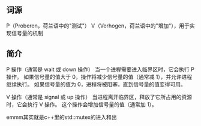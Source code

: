 ## 词源
P（Proberen，荷兰语中的"测试"）
V（Verhogen，荷兰语中的"增加"），用于实现信号量的机制

## 简介
P 操作（通常是 wait 或 down 操作）
当一个进程需要进入临界区时，它会执行 P 操作。
如果信号量的值大于 0，操作将减少信号量的值（通常减 1），并允许进程继续执行。
如果信号量的值为 0，进程将被阻塞，直到信号量的值变得可用。

V 操作（通常是 signal 或 up 操作）
当进程离开临界区，释放了它所占用的资源时，它会执行 V 操作。
这个操作会增加信号量的值（通常加 1）。

emmm其实就是c++里的std::mutex的进入和出